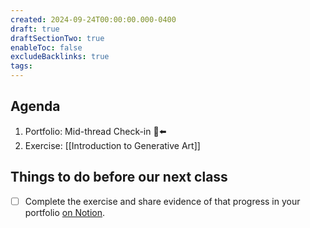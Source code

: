 ```yaml
---
created: 2024-09-24T00:00:00.000-0400
draft: true
draftSectionTwo: true
enableToc: false
excludeBacklinks: true
tags:
---
```

## Agenda
1. Portfolio: Mid-thread Check-in 🫥⬅️
2. Exercise: [[Introduction to Generative Art]]
## Things to do before our next class
- [ ] Complete the exercise and share evidence of that progress in your portfolio [on Notion](https://notion.so).